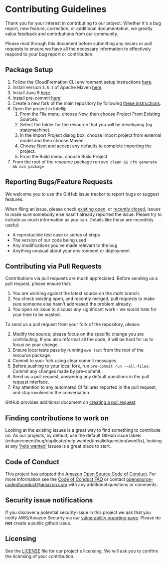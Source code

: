 # Contributing Guidelines

Thank you for your interest in contributing to our project. Whether it's a bug report, new feature, correction, or additional
documentation, we greatly value feedback and contributions from our community.

Please read through this document before submitting any issues or pull requests to ensure we have all the necessary
information to effectively respond to your bug report or contribution.


## Package Setup

1. Follow the CloudFormation CLI environment setup instructions [here](https://docs.aws.amazon.com/cloudformation-cli/latest/userguide/what-is-cloudformation-cli.html#resource-type-setup).
2. Install version `3.8.1` of Apache Maven [here](https://maven.apache.org/install.html).
3. Install Java 8 [here](https://www.oracle.com/java/technologies/javase/javase-jdk8-downloads.html).
4. Install pre-commit [here](https://pre-commit.com/#install)
5. Create a new fork of the main repository by following [these instructions](https://docs.github.com/en/github/getting-started-with-github/fork-a-repo).
6. Open the project in Intellij:
    1. From the File menu, choose New, then choose Project From Existing Sources.
    2. Select the folder for the resource that you will be developing (eg. statemachine).
    3. In the Import Project dialog box, choose Import project from external model and then choose Maven.
    4. Choose Next and accept any defaults to complete importing the project.
    5. From the Build menu, choose Build Project
7. From the root of the resource package run `mvn clean && cfn generate && mvn package`

## Reporting Bugs/Feature Requests

We welcome you to use the GitHub issue tracker to report bugs or suggest features.

When filing an issue, please check [existing open](https://github.com/aws-cloudformation/aws-cloudformation-resource-providers-stepfunctions/issues), or [recently closed](https://github.com/aws-cloudformation/aws-cloudformation-resource-providers-stepfunctions/issues?utf8=%E2%9C%93&q=is%3Aissue%20is%3Aclosed%20), issues to make sure somebody else hasn't already
reported the issue. Please try to include as much information as you can. Details like these are incredibly useful:

* A reproducible test case or series of steps
* The version of our code being used
* Any modifications you've made relevant to the bug
* Anything unusual about your environment or deployment


## Contributing via Pull Requests
Contributions via pull requests are much appreciated. Before sending us a pull request, please ensure that:

1. You are working against the latest source on the *main* branch.
2. You check existing open, and recently merged, pull requests to make sure someone else hasn't addressed the problem already.
3. You open an issue to discuss any significant work - we would hate for your time to be wasted.

To send us a pull request from your fork of the repository, please:

2. Modify the source; please focus on the specific change you are contributing. If you also reformat all the code, it will be hard for us to focus on your change.
3. Ensure local tests pass by running `mvn test` from the root of the resource package.
4. Commit to your fork using clear commit messages.
5. Before pushing to your local fork, run `pre-commit run --all-files`. Commit any changes made by pre-commit.
6. Send us a pull request, answering any default questions in the pull request interface.
7. Pay attention to any automated CI failures reported in the pull request, and stay involved in the conversation.

GitHub provides additional document on [creating a pull request](https://help.github.com/articles/creating-a-pull-request/).


## Finding contributions to work on
Looking at the existing issues is a great way to find something to contribute on. As our projects, by default, use the default GitHub issue labels (enhancement/bug/duplicate/help wanted/invalid/question/wontfix), looking at any ['help wanted'](https://github.com/aws-cloudformation/aws-cloudformation-resource-providers-stepfunctions/labels/help%20wanted) issues is a great place to start.


## Code of Conduct
This project has adopted the [Amazon Open Source Code of Conduct](https://aws.github.io/code-of-conduct).
For more information see the [Code of Conduct FAQ](https://aws.github.io/code-of-conduct-faq) or contact
opensource-codeofconduct@amazon.com with any additional questions or comments.


## Security issue notifications
If you discover a potential security issue in this project we ask that you notify AWS/Amazon Security via our [vulnerability reporting page](http://aws.amazon.com/security/vulnerability-reporting/). Please do **not** create a public github issue.


## Licensing
See the [LICENSE](LICENSE) file for our project's licensing. We will ask you to confirm the licensing of your contribution.
